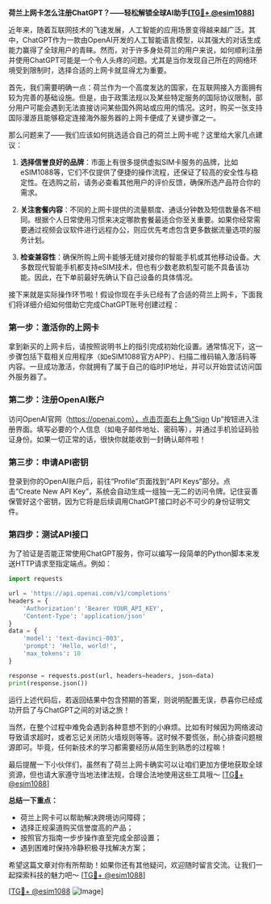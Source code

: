**荷兰上网卡怎么注册ChatGPT？——轻松解锁全球AI助手[[TG💪+ @esim1088](https://t.me/s/esim1088)]**

近年来，随着互联网技术的飞速发展，人工智能的应用场景变得越来越广泛。其中，ChatGPT作为一款由OpenAI开发的人工智能语言模型，以其强大的对话生成能力赢得了全球用户的青睐。然而，对于许多身处荷兰的用户来说，如何顺利注册并使用ChatGPT可能是一个令人头疼的问题。尤其是当你发现自己所在的网络环境受到限制时，选择合适的上网卡就显得尤为重要。

首先，我们需要明确一点：荷兰作为一个高度发达的国家，在互联网接入方面拥有较为完善的基础设施。但是，由于政策法规以及某些特定服务的国际协议限制，部分用户可能会遇到无法直接访问某些国外网站或应用的情况。这时，购买一张支持国际漫游且能够稳定连接海外服务器的上网卡便成了关键步骤之一。

那么问题来了——我们应该如何挑选适合自己的荷兰上网卡呢？这里给大家几点建议：

1. **选择信誉良好的品牌**：市面上有很多提供虚拟SIM卡服务的品牌，比如eSIM1088等，它们不仅提供了便捷的操作流程，还保证了较高的安全性与稳定性。在选购之前，请务必查看其他用户的评价反馈，确保所选产品符合你的需求。
   
2. **关注套餐内容**：不同的上网卡提供的流量额度、通话分钟数及短信数量各不相同。根据个人日常使用习惯来决定哪款套餐最适合你至关重要。如果你经常需要通过视频会议软件进行远程办公，则应优先考虑包含更多数据流量选项的服务计划。

3. **检查兼容性**：确保所购上网卡能够无缝对接你的智能手机或其他移动设备。大多数现代智能手机都支持eSIM技术，但也有少数老款机型可能不具备该功能。因此，在下单前最好先确认下自己设备的具体情况。

接下来就是实际操作环节啦！假设你现在手头已经有了合适的荷兰上网卡，下面我们将详细介绍如何借助它完成ChatGPT账号创建过程：

### 第一步：激活你的上网卡
拿到新买的上网卡后，请按照说明书上的指引完成初始化设置。通常情况下，这一步骤包括下载相关应用程序（如eSIM1088官方APP）、扫描二维码输入激活码等内容。一旦成功激活，你就拥有了属于自己的临时IP地址，并可以开始尝试访问国外服务器了。

### 第二步：注册OpenAI账户
访问OpenAI官网（https://openai.com），点击页面右上角“Sign Up”按钮进入注册界面。填写必要的个人信息（如电子邮件地址、密码等），并通过手机验证码验证身份。如果一切正常的话，很快你就能收到一封确认邮件啦！

### 第三步：申请API密钥
登录到你的OpenAI账户后，前往“Profile”页面找到“API Keys”部分。点击“Create New API Key”，系统会自动生成一组独一无二的访问令牌。记住妥善保管好这个密钥，因为它将是后续调用ChatGPT接口时必不可少的身份证明文件。

### 第四步：测试API接口
为了验证是否能正常使用ChatGPT服务，你可以编写一段简单的Python脚本来发送HTTP请求至指定端点。例如：
```python
import requests

url = 'https://api.openai.com/v1/completions'
headers = {
    'Authorization': 'Bearer YOUR_API_KEY',
    'Content-Type': 'application/json'
}
data = {
    'model': 'text-davinci-003',
    'prompt': 'Hello, world!',
    'max_tokens': 10
}

response = requests.post(url, headers=headers, json=data)
print(response.json())
```
运行上述代码后，若返回结果中包含预期的答案，则说明配置无误，恭喜你已经成功开启了与ChatGPT之间的对话之旅！

当然，在整个过程中难免会遇到各种意想不到的小麻烦。比如有时候因为网络波动导致请求超时，或者忘记关闭防火墙规则等等。这时候不要慌张，耐心排查问题根源即可。毕竟，任何新技术的学习都需要经历从陌生到熟悉的过程嘛！

最后提醒一下小伙伴们，虽然有了荷兰上网卡确实可以让咱们更加方便地获取全球资源，但也请大家遵守当地法律法规，合理合法地使用这些工具哦～ [[TG💪+ @esim1088](https://t.me/s/esim1088)]

**总结一下重点：**
- 荷兰上网卡可以帮助解决跨境访问障碍；
- 选择正规渠道购买信誉度高的产品；
- 按照官方指南一步步操作直至完成全部设置；
- 遇到困难时保持冷静积极寻找解决方案；

希望这篇文章对你有所帮助！如果你还有其他疑问，欢迎随时留言交流。让我们一起探索科技的魅力吧～ [[TG💪+ @esim1088](https://t.me/s/esim1088)] 

[[TG💪+ @esim1088](https://t.me/s/esim1088) ![Image](https://i.postimg.cc/4NQfJmqS/Snipaste-2025-05-13-00-14-12.png)]